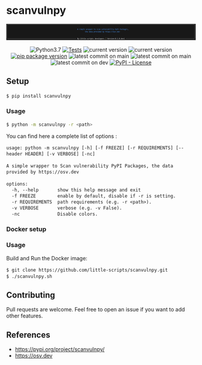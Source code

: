 # scanvulnpy

![](./.github/banners/banner-0.1.0.dev1.png)

<div align="center">
  <img alt="Python3.7" src="https://img.shields.io/badge/Python-3.7+-informational">
  <a target="_blank" rel="noopener noreferrer" href="https://github.com/little-scripts/scanvulnpy/actions/workflows/tests.yml/badge.svg?branch=main" title=""><img src="https://github.com/little-scripts/scanvulnpy/actions/workflows/tests.yml/badge.svg?branch=main" alt="Tests"></a>
  <img alt="current version" src="https://img.shields.io/badge/linux-supported-success">
  <img alt="current version" src="https://img.shields.io/badge/windows-supported-success">
  <br>
  <a target="_blank" rel="noopener noreferrer" href="https://pypi.org/project/scanvulnpy" title=""><img src="https://img.shields.io/pypi/v/scanvulnpy?color=informational" alt="pip package version"></a>
  <img alt="latest commit on main" src="https://img.shields.io/docker/pulls/nwodtuhs/scanvulnpy.svg?label=downloads">
  <img alt="latest commit on main" src="https://img.shields.io/github/last-commit/little-scripts/scanvulnpy/main?label=latest%20release">
  <img alt="latest commit on dev" src="https://img.shields.io/github/last-commit/little-scripts/scanvulnpy/dev?label=latest%20dev">
  <a target="_blank" rel="noopener noreferrer" href="https://img.shields.io/pypi/l/scanvulnpy?color=gree" title=""><img src="https://img.shields.io/pypi/l/scanvulnpy?color=gree" alt="PyPI - License"></a>
</div>

## Setup
```sh
$ pip install scanvulnpy
```

### Usage
```sh
$ python -m scanvulnpy -r <path>
```

You can find here a complete list of options :

```
usage: python -m scanvulnpy [-h] [-f FREEZE] [-r REQUIREMENTS] [--header HEADER] [-v VERBOSE] [-nc]

A simple wrapper to Scan vulnerability PyPI Packages, the data provided by https://osv.dev

options:
  -h, --help       show this help message and exit
  -f FREEZE        enable by default, disable if -r is setting.
  -r REQUIREMENTS  path requirements (e.g. -r <path>).
  -v VERBOSE       verbose (e.g. -v False).
  -nc              Disable colors.
```

### Docker setup

### Usage
Build and Run the Docker image:

```sh
$ git clone https://github.com/little-scripts/scanvulnpy.git
$ ./scanvulnpy.sh
```

## Contributing

Pull requests are welcome. Feel free to open an issue if you want to add other features.


## References

- https://pypi.org/project/scanvulnpy/
- https://osv.dev
